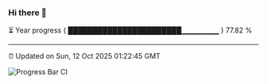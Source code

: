 ### Hi there 👋

⏳ Year progress { ███████████████████████▁▁▁▁▁▁▁ } 77.82 %

---

⏰ Updated on Sun, 12 Oct 2025 01:22:45 GMT

![Progress Bar CI](https://github.com/JuvenileQ/Progress-Bar-CI/workflows/main/badge.svg)
